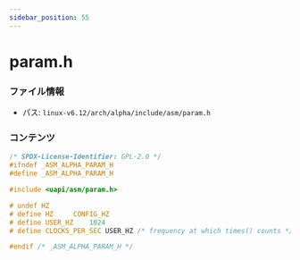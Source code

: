 ```yaml
---
sidebar_position: 55
---
```

# param.h

### ファイル情報

- パス: `linux-v6.12/arch/alpha/include/asm/param.h`

### コンテンツ

```h
/* SPDX-License-Identifier: GPL-2.0 */
#ifndef _ASM_ALPHA_PARAM_H
#define _ASM_ALPHA_PARAM_H

#include <uapi/asm/param.h>

# undef HZ
# define HZ		CONFIG_HZ
# define USER_HZ	1024
# define CLOCKS_PER_SEC	USER_HZ	/* frequency at which times() counts */

#endif /* _ASM_ALPHA_PARAM_H */

```
